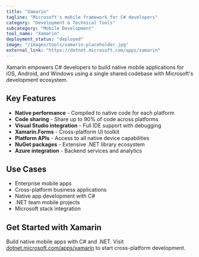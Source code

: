 ```yaml
---
title: "Xamarin"
tagline: "Microsoft's mobile framework for C# developers"
category: "Development & Technical Tools"
subcategory: "Mobile Development"
tool_name: "Xamarin"
deployment_status: "deployed"
image: "/images/tools/xamarin-placeholder.jpg"
external_link: "https://dotnet.microsoft.com/apps/xamarin"
---
```

Xamarin empowers C# developers to build native mobile applications for iOS, Android, and Windows using a single shared codebase with Microsoft's development ecosystem.

## Key Features

- **Native performance** - Compiled to native code for each platform
- **Code sharing** - Share up to 90% of code across platforms
- **Visual Studio integration** - Full IDE support with debugging
- **Xamarin.Forms** - Cross-platform UI toolkit
- **Platform APIs** - Access to all native device capabilities
- **NuGet packages** - Extensive .NET library ecosystem
- **Azure integration** - Backend services and analytics

## Use Cases

- Enterprise mobile apps
- Cross-platform business applications
- Native app development with C#
- .NET team mobile projects
- Microsoft stack integration

## Get Started with Xamarin

Build native mobile apps with C# and .NET. Visit [dotnet.microsoft.com/apps/xamarin](https://dotnet.microsoft.com/apps/xamarin) to start cross-platform development.